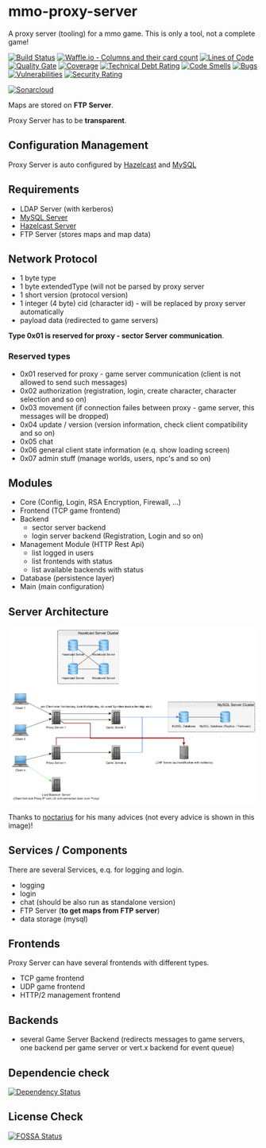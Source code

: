 # mmo-proxy-server
A proxy server (tooling) for a mmo game. This is only a tool, not a complete game!

[![Build Status](https://travis-ci.org/JuKu/mmo-proxy-server.svg?branch=master)](https://travis-ci.org/JuKu/mmo-proxy-server)
[![Waffle.io - Columns and their card count](https://badge.waffle.io/JuKu/mmo-proxy-server.svg?columns=all)](https://waffle.io/JuKu/mmo-proxy-server) 
[![Lines of Code](https://sonarcloud.io/api/project_badges/measure?project=com.jukusoft%3Ammo-proxy-server&metric=ncloc)](https://sonarcloud.io/dashboard/index/com.jukusoft%3Ammo-proxy-server) 
[![Quality Gate](https://sonarcloud.io/api/project_badges/measure?project=com.jukusoft%3Ammo-proxy-server&metric=alert_status)](https://sonarcloud.io/dashboard/index/com.jukusoft%3Ammo-proxy-server) 
[![Coverage](https://sonarcloud.io/api/project_badges/measure?project=com.jukusoft%3Ammo-proxy-server&metric=coverage)](https://sonarcloud.io/dashboard/index/com.jukusoft%3Ammo-proxy-server) 
[![Technical Debt Rating](https://sonarcloud.io/api/project_badges/measure?project=com.jukusoft%3Ammo-proxy-server&metric=sqale_index)](https://sonarcloud.io/dashboard/index/com.jukusoft%3Ammo-proxy-server) 
[![Code Smells](https://sonarcloud.io/api/project_badges/measure?project=com.jukusoft%3Ammo-proxy-server&metric=code_smells)](https://sonarcloud.io/dashboard/index/com.jukusoft%3Ammo-proxy-server) 
[![Bugs](https://sonarcloud.io/api/project_badges/measure?project=com.jukusoft%3Ammo-proxy-server&metric=bugs)](https://sonarcloud.io/dashboard/index/com.jukusoft%3Ammo-proxy-server) 
[![Vulnerabilities](https://sonarcloud.io/api/project_badges/measure?project=com.jukusoft%3Ammo-proxy-server&metric=vulnerabilities)](https://sonarcloud.io/dashboard/index/com.jukusoft%3Ammo-proxy-server) 
[![Security Rating](https://sonarcloud.io/api/project_badges/measure?project=com.jukusoft%3Ammo-proxy-server&metric=security_rating)](https://sonarcloud.io/dashboard/index/com.jukusoft%3Ammo-proxy-server) 

[![Sonarcloud](https://sonarcloud.io/api/project_badges/quality_gate?project=com.jukusoft%3Ammo-proxy-server)](https://sonarcloud.io/dashboard/index/com.jukusoft%3Ammo-proxy-server)

Maps are stored on **FTP Server**.

Proxy Server has to be **transparent**.

## Configuration Management

Proxy Server is auto configured by [Hazelcast](http://hazelcast.org) and [MySQL](https://www.mysql.com/de/)

## Requirements

  - LDAP Server (with kerberos)
  - [MySQL Server](https://www.mysql.com/de/)
  - [Hazelcast Server](http://hazelcast.org)
  - FTP Server (stores maps and map data)

## Network Protocol

  - 1 byte type
  - 1 byte extendedType (will not be parsed by proxy server
  - 1 short version (protocol version)
  - 1 integer (4 byte) cid (character id) - will be replaced by proxy server automatically
  - payload data (redirected to game servers)

**Type 0x01 is reserved for proxy - sector Server communication**.

### Reserved types

  - 0x01 reserved for proxy - game server communication (client is not allowed to send such messages)
  - 0x02 authorization (registration, login, create character, character selection and so on)
  - 0x03 movement (if connection failes between proxy - game server, this messages will be dropped)
  - 0x04 update / version (version information, check client compatibility and so on)
  - 0x05 chat
  - 0x06 general client state information (e.q. show loading screen)
  - 0x07 admin stuff (manage worlds, users, npc's and so on)

## Modules

  - Core (Config, Login, RSA Encryption, Firewall, ...)
  - Frontend (TCP game frontend)
  - Backend
      * sector server backend
      * login server backend (Registration, Login and so on)
  - Management Module (HTTP Rest Api)
      * list logged in users
      * list frontends with status
      * list available backends with status
  - Database (persistence layer)
  - Main (main configuration)

## Server Architecture

![Server Architecture](./images/server_architecture.png)

Thanks to [noctarius](https://github.com/noctarius) for his many advices (not every advice is shown in this image)!

## Services / Components

There are several Services, e.q. for logging and login.

  - logging
  - login
  - chat (should be also run as standalone version)
  - FTP Server (**to get maps from FTP server**)
  - data storage (mysql)

## Frontends

Proxy Server can have several frontends with different types.

  - TCP game frontend
  - UDP game frontend
  - HTTP/2 management frontend

## Backends

  - several Game Server Backend (redirects messages to game servers, one backend per game server or vert.x backend for event queue)
  
## Dependencie check

[![Dependency Status](https://www.versioneye.com/user/projects/5afcde550fb24f0e3a424921/badge.svg?style=flat-square)](https://www.versioneye.com/user/projects/5afcde550fb24f0e3a424921)

## License Check

[![FOSSA Status](https://app.fossa.io/api/projects/git%2Bgithub.com%2FJuKu%2Fmmo-proxy-server.svg?type=large)](https://app.fossa.io/projects/git%2Bgithub.com%2FJuKu%2Fmmo-proxy-server?ref=badge_large)
